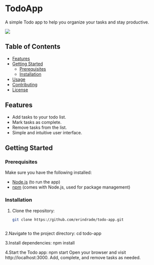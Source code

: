 # TodoApp

A simple Todo app to help you organize your tasks and stay productive.

![](https://i.imgur.com/kuEbmJr.png)

## Table of Contents

- [Features](#features)
- [Getting Started](#getting-started)
  - [Prerequisites](#prerequisites)
  - [Installation](#installation)
- [Usage](#usage)
- [Contributing](#contributing)
- [License](#license)

## Features

- Add tasks to your todo list.
- Mark tasks as complete.
- Remove tasks from the list.
- Simple and intuitive user interface.

## Getting Started

### Prerequisites

Make sure you have the following installed:

- [Node.js](https://nodejs.org/) (to run the app)
- [npm](https://www.npmjs.com/) (comes with Node.js, used for package management)

### Installation

1. Clone the repository:

   ```bash
   git clone https://github.com/erindrade/todo-app.git
  
2.Navigate to the project directory:
   cd todo-app

3.Install dependencies:
  npm install

4.Start the Todo app:
  npm start
  Open your browser and visit http://localhost:3000.
  Add, complete, and remove tasks as needed.

